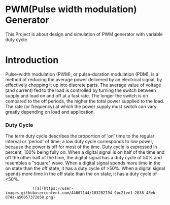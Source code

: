 # PWM(Pulse width modulation) Generator
This Project is about design and simulation of PWM generator with variable duty cycle.
# Introduction
Pulse-width modulation (PWM), or pulse-duration modulation (PDM), is a method of reducing the average power delivered by an electrical signal, by effectively chopping it up into discrete parts. The average value of voltage (and current) fed to the load is controlled by turning the switch between supply and load on and off at a fast rate. The longer the switch is on compared to the off periods, the higher the total power supplied to the load. The rate (or frequency) at which the power supply must switch can vary greatly depending on load and application.
<h3>Duty Cycle </h3>
The term duty cycle describes the proportion of 'on' time to the regular interval or 'period' of time; a low duty cycle corresponds to low power, because the power is off for most of the time. Duty cycle is expressed in percent, 100% being fully on. When a digital signal is on half of the time and off the other half of the time, the digital signal has a duty cycle of 50% and resembles a "square" wave. When a digital signal spends more time in the on state than the off state, it has a duty cycle of >50%. When a digital signal spends more time in the off state than the on state, it has a duty cycle of <50%.


                ![a](https://user-images.githubusercontent.com/44607144/183282794-9bc2fee1-2038-48eb-874a-a50057372058.png)
